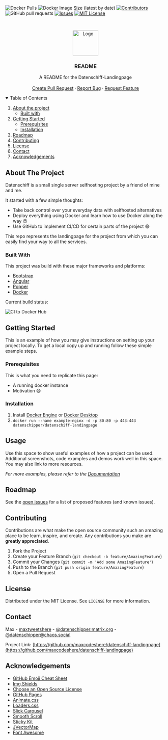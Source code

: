 <!--
*** Thanks for checking out the Best-README-Template. If you have a suggestion
*** that would make this better, please fork the repo and create a pull request
*** or simply open an issue with the tag "enhancement".
*** Thanks again! Now go create something AMAZING! :D
-->



<!-- PROJECT SHIELDS -->
<!--
*** I'm using markdown "reference style" links for readability.
*** Reference links are enclosed in brackets [ ] instead of parentheses ( ).
*** See the bottom of this document for the declaration of the reference variables
*** for contributors-url, forks-url, etc. This is an optional, concise syntax you may use.
*** https://www.markdownguide.org/basic-syntax/#reference-style-links
-->
![Docker Pulls](https://img.shields.io/docker/pulls/datenschipper/datenschiff-landingpage?style=for-the-badge)
![Docker Image Size (latest by date)](https://img.shields.io/docker/image-size/datenschipper/datenschiff-landingpage?style=for-the-badge)
[![Contributors][contributors-shield]][contributors-url]
![GitHub pull requests](https://img.shields.io/github/issues-pr/maxcodeshere/datenschiff-landingpage?style=for-the-badge)
[![Issues][issues-shield]][issues-url]
[![MIT License][license-shield]][license-url]



<!-- PROJECT LOGO -->
<br />
<p align="center">
  <a href="https://github.com/maxcodeshere/datenschiff-landingpage">
    <img src="images/logo.png" alt="Logo" width="80" height="80">
  </a>

  <h3 align="center">README</h3>

  <p align="center">
    A README for the Datenschiff-Landingpage
    <br />
    <br />
    <a href="https://github.com/maxcodeshere/datenschiff-landingpage/pulls">Create Pull Request</a>
    ·
    <a href="https://github.com/maxcodeshere/datenschiff-landingpage/issues">Report Bug</a>
    ·
    <a href="https://github.com/maxcodeshere/datenschiff-landingpage/issues">Request Feature</a>
  </p>
</p>



<!-- TABLE OF CONTENTS -->
<details open="open">
  <summary>Table of Contents</summary>
  <ol>
    <li>
      <a href="#about-the-project">About the project</a>
      <ul>
        <li><a href="#built-with">Built with</a></li>
      </ul>
    </li>
    <li>
      <a href="#getting-started">Getting Started</a>
      <ul>
        <li><a href="#prerequisites">Prerequisites</a></li>
        <li><a href="#installation">Installation</a></li>
      </ul>
    </li>
    <li><a href="#roadmap">Roadmap</a></li>
    <li><a href="#contributing">Contributing</a></li>
    <li><a href="#license">License</a></li>
    <li><a href="#contact">Contact</a></li>
    <li><a href="#acknowledgements">Acknowledgements</a></li>
  </ol>
</details>



<!-- ABOUT THE PROJECT -->
## About The Project

<!--[![Product Name Screen Shot][product-screenshot]](https://example.com)-->

Datenschiff is a small single server selfhosting project by a friend of mine and me. 

It started with a few simple thoughts:
* Take back control over your everyday data with selfhosted alternatives
* Deploy everything using Docker and learn how to use Docker along the way :wink:
* Use GitHub to implement CI/CD for certain parts of the project :smile:

This repo represents the landingpage for the project from which you can easily find your way to all the services.

### Built With

This project was build with these major frameworks and platforms:
* [Bootstrap](https://getbootstrap.com)
* [Angular](https://angular.io/)
* [Popper](https://popper.js.org/)
* [Docker](https://www.docker.com/)

Current build status: 

![CI to Docker Hub](https://github.com/maxcodeshere/datenschiff-landingpage/workflows/CI%20to%20Docker%20Hub/badge.svg)


<!-- GETTING STARTED -->
## Getting Started

This is an example of how you may give instructions on setting up your project locally.
To get a local copy up and running follow these simple example steps.

### Prerequisites

This is what you need to replicate this page:
* A running docker instance
* Motivation :smile:

### Installation

1. Install [Docker Engine](https://docs.docker.com/engine/install/) or [Docker Desktop](https://docs.docker.com/desktop/)
2. ```docker run --name example-nginx -d -p 80:80 -p 443:443 datenschipper/datenschiff-landingpage ```



<!-- USAGE EXAMPLES -->
## Usage

Use this space to show useful examples of how a project can be used. Additional screenshots, code examples and demos work well in this space. You may also link to more resources.

_For more examples, please refer to the [Documentation](https://example.com)_



<!-- ROADMAP -->
## Roadmap

See the [open issues](https://github.com/maxcodeshere/datenschiff-landingpage/issues) for a list of proposed features (and known issues).



<!-- CONTRIBUTING -->
## Contributing

Contributions are what make the open source community such an amazing place to be learn, inspire, and create. Any contributions you make are **greatly appreciated**.

1. Fork the Project
2. Create your Feature Branch (`git checkout -b feature/AmazingFeature`)
3. Commit your Changes (`git commit -m 'Add some AmazingFeature'`)
4. Push to the Branch (`git push origin feature/AmazingFeature`)
5. Open a Pull Request



<!-- LICENSE -->
## License

Distributed under the MIT License. See `LICENSE` for more information.



<!-- CONTACT -->
## Contact

Max - [maxtweetshere](https://twitter.com/maxtweetshere) - [@datenschipper:matrix.org](https://matrix.to/#/@datenschipper:matrix.org) - [@datenschipper@chaos.social](https://chaos.social/@datenschipper)

Project Link: [https://github.com/maxcodeshere/datenschiff-landingpage](https://github.com/maxcodeshere/datenschiff-landingpage)



<!-- ACKNOWLEDGEMENTS -->
## Acknowledgements
* [GitHub Emoji Cheat Sheet](https://www.webpagefx.com/tools/emoji-cheat-sheet)
* [Img Shields](https://shields.io)
* [Choose an Open Source License](https://choosealicense.com)
* [GitHub Pages](https://pages.github.com)
* [Animate.css](https://daneden.github.io/animate.css)
* [Loaders.css](https://connoratherton.com/loaders)
* [Slick Carousel](https://kenwheeler.github.io/slick)
* [Smooth Scroll](https://github.com/cferdinandi/smooth-scroll)
* [Sticky Kit](http://leafo.net/sticky-kit)
* [JVectorMap](http://jvectormap.com)
* [Font Awesome](https://fontawesome.com)





<!-- MARKDOWN LINKS & IMAGES -->
<!-- https://www.markdownguide.org/basic-syntax/#reference-style-links -->
[contributors-shield]: https://img.shields.io/github/contributors/maxcodeshere/datenschiff-landingpage.svg?style=for-the-badge
[contributors-url]: https://github.com/maxcodeshere/datenschiff-landingpage/graphs/contributors
[forks-shield]: https://img.shields.io/github/forks/maxcodeshere/datenschiff-landingpage.svg?style=for-the-badge
[forks-url]: https://github.com/maxcodeshere/datenschiff-landingpage/network/members
[stars-shield]: https://img.shields.io/github/stars/maxcodeshere/datenschiff-landingpage.svg?style=for-the-badge
[stars-url]: https://github.com/maxcodeshere/datenschiff-landingpage/stargazers
[issues-shield]: https://img.shields.io/github/issues/maxcodeshere/datenschiff-landingpage.svg?style=for-the-badge
[issues-url]: https://github.com/maxcodeshere/datenschiff-landingpage/issues
[license-shield]: https://img.shields.io/github/license/maxcodeshere/datenschiff-landingpage.svg?style=for-the-badge
[license-url]: https://github.com/maxcodeshere/datenschiff-landingpage/blob/master/LICENSE.txt
[linkedin-shield]: https://img.shields.io/badge/-LinkedIn-black.svg?style=for-the-badge&logo=linkedin&colorB=555
[linkedin-url]: https://linkedin.com/in/othneildrew
[product-screenshot]: images/screenshot.png
